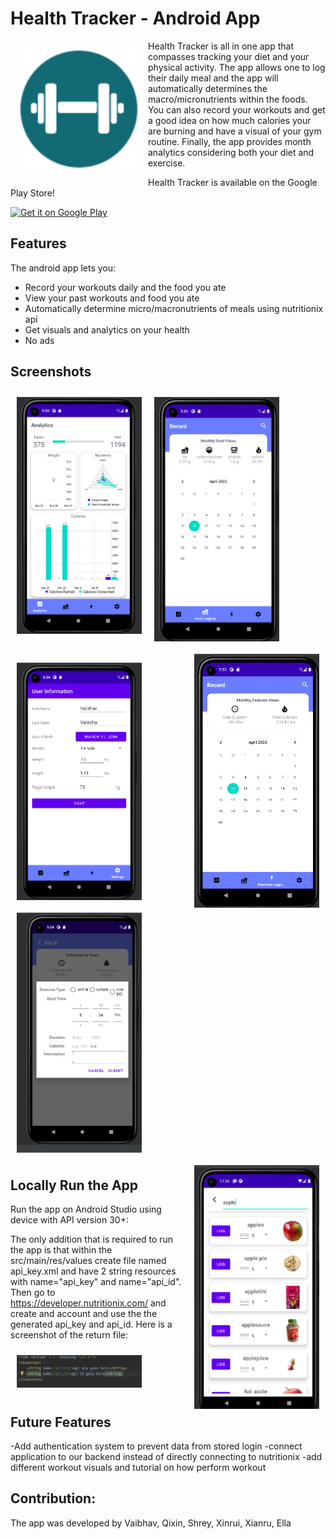 # Health Tracker - Android App 

<img src="/readme/app_icon.png" align="left"
width="200" hspace="10" vspace="10">

Health Tracker is all in one app that compasses tracking your 
diet and your physical activity. The app allows one to log their 
daily meal and the app will automatically determines the macro/micronutrients 
within the foods. You can also record your workouts and get a good idea on 
how much calories your are burning and have a visual of your gym routine. Finally,
the app provides month analytics considering both your diet and exercise. 

Health Tracker is available on the Google Play Store!

<p align="left">
<a href="https://play.google.com/store/apps/details?id=com.group11.healthtrackerapp">
    <img alt="Get it on Google Play"
        height="80"
        src="https://play.google.com/intl/en_us/badges/images/generic/en_badge_web_generic.png" />
</a>
        </p>

## Features

The android app lets you:
- Record your workouts daily and the food you ate
- View your past workouts and food you ate
- Automatically determine micro/macronutrients of meals using nutritionix api
- Get visuals and analytics on your health
- No ads

## Screenshots

[<img src="/readme/ss1.png" align="left"
width="200"
    hspace="10" vspace="10">](/readme/ss1.png)
[<img src="/readme/ss2.png" align="center"
width="200"
    hspace="10" vspace="10">](/readme/ss2.png)
[<img src="/readme/ss3.png" align="right"
width="200"
hspace="10" vspace="10">](/readme/ss3.png)

[<img src="/readme/ss4.png" align="left"
width="200"
hspace="10" vspace="10">](/readme/ss4.png)
[<img src="/readme/ss5.png" align="center"
width="200"
hspace="10" vspace="10">](/readme/ss5.png)
[<img src="/readme/ss6.png" align="right"
width="200"
hspace="10" vspace="10">](/readme/ss6.png)

## Locally Run the App

Run the app on Android Studio using device with API version 30+:

The only addition that is required to run the app is that within the src/main/res/values create file named api_key.xml
and have 2 string resources with name="api_key" and name="api_id". Then go to https://developer.nutritionix.com/ and create and account
and use the the generated api_key and api_id. Here is a screenshot of the return file:

<img src="/readme/api.png"
width="200" hspace="10" vspace="10">

## Future Features

-Add authentication system to prevent data from stored login
-connect application to our backend instead of directly connecting to nutritionix
-add different workout visuals and tutorial on how perform workout


## Contribution:
The app was developed by Vaibhav, Qixin, Shrey, Xinrui, Xianru, Ella
